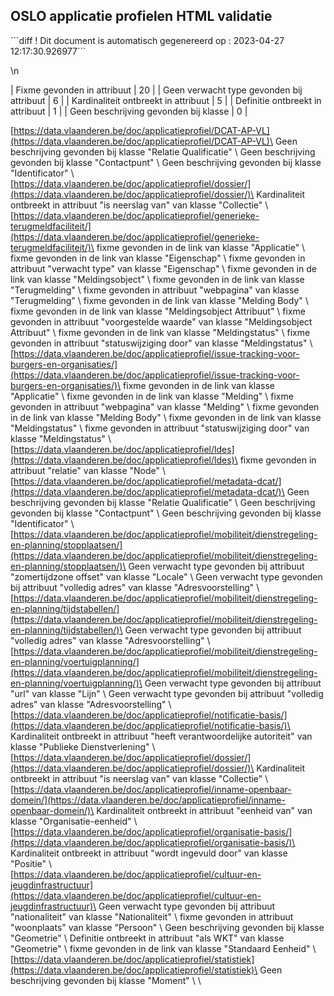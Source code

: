 ## OSLO applicatie profielen HTML validatie
\```diff
    ! Dit document is automatisch gegenereerd op : 2023-04-27 12:17:30.926977```

\n

| Fixme gevonden in attribuut               | 20 |
| Geen verwacht type gevonden bij attribuut | 6  |
| Kardinaliteit ontbreekt in attribuut      | 5  |
| Definitie ontbreekt in attribuut          | 1  |
| Geen beschrijving gevonden bij klasse     | 0  |

[https://data.vlaanderen.be/doc/applicatieprofiel/DCAT-AP-VL](https://data.vlaanderen.be/doc/applicatieprofiel/DCAT-AP-VL)\
Geen beschrijving gevonden bij klasse "Relatie Qualificatie"  \ 
Geen beschrijving gevonden bij klasse "Contactpunt"  \ 
Geen beschrijving gevonden bij klasse "Identificator"  \ 
\
[https://data.vlaanderen.be/doc/applicatieprofiel/dossier/](https://data.vlaanderen.be/doc/applicatieprofiel/dossier/)\
Kardinaliteit ontbreekt in attribuut "is neerslag van" van klasse "Collectie" \ 
\
[https://data.vlaanderen.be/doc/applicatieprofiel/generieke-terugmeldfaciliteit/](https://data.vlaanderen.be/doc/applicatieprofiel/generieke-terugmeldfaciliteit/)\
fixme gevonden in de link van klasse "Applicatie"  \ 
fixme gevonden in de link van klasse "Eigenschap"  \ 
fixme gevonden in attribuut "verwacht type" van klasse "Eigenschap"  \ 
fixme gevonden in de link van klasse "Meldingsobject"  \ 
fixme gevonden in de link van klasse "Terugmelding"  \ 
fixme gevonden in attribuut "webpagina" van klasse "Terugmelding"  \ 
fixme gevonden in de link van klasse "Melding Body"  \ 
fixme gevonden in de link van klasse "Meldingsobject Attribuut"  \ 
fixme gevonden in attribuut "voorgestelde waarde" van klasse "Meldingsobject Attribuut"  \ 
fixme gevonden in de link van klasse "Meldingstatus"  \ 
fixme gevonden in attribuut "statuswijziging door" van klasse "Meldingstatus"  \ 
\
[https://data.vlaanderen.be/doc/applicatieprofiel/issue-tracking-voor-burgers-en-organisaties/](https://data.vlaanderen.be/doc/applicatieprofiel/issue-tracking-voor-burgers-en-organisaties/)\
fixme gevonden in de link van klasse "Applicatie"  \ 
fixme gevonden in de link van klasse "Melding"  \ 
fixme gevonden in attribuut "webpagina" van klasse "Melding"  \ 
fixme gevonden in de link van klasse "Melding Body"  \ 
fixme gevonden in de link van klasse "Meldingstatus"  \ 
fixme gevonden in attribuut "statuswijziging door" van klasse "Meldingstatus"  \ 
\
[https://data.vlaanderen.be/doc/applicatieprofiel/ldes](https://data.vlaanderen.be/doc/applicatieprofiel/ldes)\
fixme gevonden in attribuut "relatie" van klasse "Node"  \ 
\
[https://data.vlaanderen.be/doc/applicatieprofiel/metadata-dcat/](https://data.vlaanderen.be/doc/applicatieprofiel/metadata-dcat/)\
Geen beschrijving gevonden bij klasse "Relatie Qualificatie"  \ 
Geen beschrijving gevonden bij klasse "Contactpunt"  \ 
Geen beschrijving gevonden bij klasse "Identificator"  \ 
\
[https://data.vlaanderen.be/doc/applicatieprofiel/mobiliteit/dienstregeling-en-planning/stopplaatsen/](https://data.vlaanderen.be/doc/applicatieprofiel/mobiliteit/dienstregeling-en-planning/stopplaatsen/)\
Geen verwacht type gevonden bij attribuut "zomertijdzone offset" van klasse "Locale"  \ 
Geen verwacht type gevonden bij attribuut "volledig adres" van klasse "Adresvoorstelling"  \ 
\
[https://data.vlaanderen.be/doc/applicatieprofiel/mobiliteit/dienstregeling-en-planning/tijdstabellen/](https://data.vlaanderen.be/doc/applicatieprofiel/mobiliteit/dienstregeling-en-planning/tijdstabellen/)\
Geen verwacht type gevonden bij attribuut "volledig adres" van klasse "Adresvoorstelling"  \ 
\
[https://data.vlaanderen.be/doc/applicatieprofiel/mobiliteit/dienstregeling-en-planning/voertuigplanning/](https://data.vlaanderen.be/doc/applicatieprofiel/mobiliteit/dienstregeling-en-planning/voertuigplanning/)\
Geen verwacht type gevonden bij attribuut "url" van klasse "Lijn"  \ 
Geen verwacht type gevonden bij attribuut "volledig adres" van klasse "Adresvoorstelling"  \ 
\
[https://data.vlaanderen.be/doc/applicatieprofiel/notificatie-basis/](https://data.vlaanderen.be/doc/applicatieprofiel/notificatie-basis/)\
Kardinaliteit ontbreekt in attribuut "heeft verantwoordelijke autoriteit" van klasse "Publieke Dienstverlening" \ 
\
[https://data.vlaanderen.be/doc/applicatieprofiel/dossier/](https://data.vlaanderen.be/doc/applicatieprofiel/dossier/)\
Kardinaliteit ontbreekt in attribuut "is neerslag van" van klasse "Collectie" \ 
\
[https://data.vlaanderen.be/doc/applicatieprofiel/inname-openbaar-domein/](https://data.vlaanderen.be/doc/applicatieprofiel/inname-openbaar-domein/)\
Kardinaliteit ontbreekt in attribuut "eenheid van" van klasse "Organisatie-eenheid" \ 
\
[https://data.vlaanderen.be/doc/applicatieprofiel/organisatie-basis/](https://data.vlaanderen.be/doc/applicatieprofiel/organisatie-basis/)\
Kardinaliteit ontbreekt in attribuut "wordt ingevuld door" van klasse "Positie" \ 
\
[https://data.vlaanderen.be/doc/applicatieprofiel/cultuur-en-jeugdinfrastructuur](https://data.vlaanderen.be/doc/applicatieprofiel/cultuur-en-jeugdinfrastructuur)\
Geen verwacht type gevonden bij attribuut "nationaliteit" van klasse "Nationaliteit"  \ 
fixme gevonden in attribuut "woonplaats" van klasse "Persoon"  \ 
Geen beschrijving gevonden bij klasse "Geometrie"  \ 
Definitie ontbreekt in attribuut "als WKT" van klasse "Geometrie" \ 
fixme gevonden in de link van klasse "Standaard Eenheid"  \ 
\
[https://data.vlaanderen.be/doc/applicatieprofiel/statistiek](https://data.vlaanderen.be/doc/applicatieprofiel/statistiek)\
Geen beschrijving gevonden bij klasse "Moment"  \ 
\
